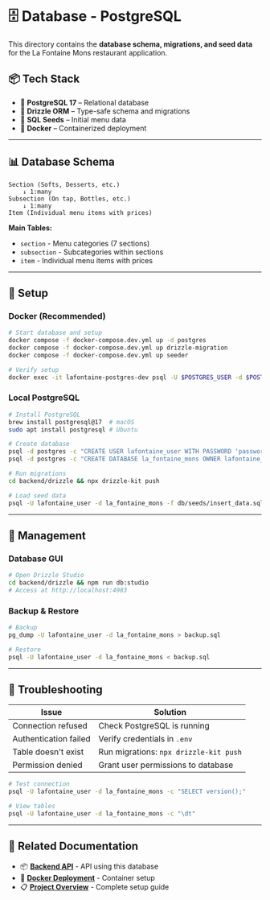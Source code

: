 # 🗄️ Database - PostgreSQL

This directory contains the **database schema, migrations, and seed data** for the La Fontaine Mons restaurant application.

## 📦 Tech Stack

- 🐘 **PostgreSQL 17** – Relational database
- 🧩 **Drizzle ORM** – Type-safe schema and migrations
- 🌱 **SQL Seeds** – Initial menu data
- 🐳 **Docker** – Containerized deployment

---

## 📊 Database Schema

```
Section (Softs, Desserts, etc.)
    ↓ 1:many
Subsection (On tap, Bottles, etc.)
    ↓ 1:many  
Item (Individual menu items with prices)
```

**Main Tables:**
- `section` - Menu categories (7 sections)
- `subsection` - Subcategories within sections
- `item` - Individual menu items with prices

---

## 🚀 Setup

### Docker (Recommended)

```bash
# Start database and setup
docker compose -f docker-compose.dev.yml up -d postgres
docker compose -f docker-compose.dev.yml up drizzle-migration
docker compose -f docker-compose.dev.yml up seeder

# Verify setup
docker exec -it lafontaine-postgres-dev psql -U $POSTGRES_USER -d $POSTGRES_DB -c "\dt"
```

### Local PostgreSQL

```bash
# Install PostgreSQL
brew install postgresql@17  # macOS
sudo apt install postgresql # Ubuntu

# Create database
psql -d postgres -c "CREATE USER lafontaine_user WITH PASSWORD 'password';"
psql -d postgres -c "CREATE DATABASE la_fontaine_mons OWNER lafontaine_user;"

# Run migrations
cd backend/drizzle && npx drizzle-kit push

# Load seed data
psql -U lafontaine_user -d la_fontaine_mons -f db/seeds/insert_data.sql
```

---

## 🔧 Management

### Database GUI
```bash
# Open Drizzle Studio
cd backend/drizzle && npm run db:studio
# Access at http://localhost:4983
```

### Backup & Restore
```bash
# Backup
pg_dump -U lafontaine_user -d la_fontaine_mons > backup.sql

# Restore  
psql -U lafontaine_user -d la_fontaine_mons < backup.sql
```

---

## 🐛 Troubleshooting

| Issue | Solution |
|-------|----------|
| Connection refused | Check PostgreSQL is running |
| Authentication failed | Verify credentials in `.env` |
| Table doesn't exist | Run migrations: `npx drizzle-kit push` |
| Permission denied | Grant user permissions to database |

```bash
# Test connection
psql -U lafontaine_user -d la_fontaine_mons -c "SELECT version();"

# View tables
psql -U lafontaine_user -d la_fontaine_mons -c "\dt"
```

---

## 🔗 Related Documentation

- 📦 **[Backend API](../backend/README.md)** - API using this database
- 🐳 **[Docker Deployment](../DOCKER.README.md)** - Container setup
- 📋 **[Project Overview](../README.md)** - Complete setup guide